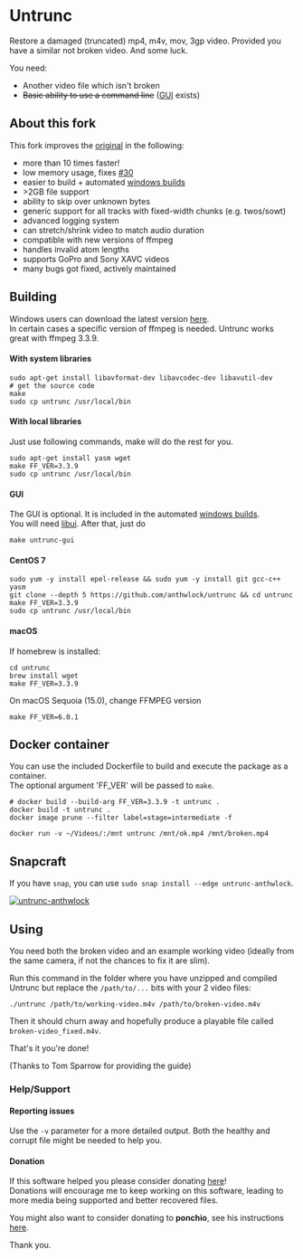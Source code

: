 Untrunc
=======

Restore a damaged (truncated) mp4, m4v, mov, 3gp video. Provided you have a similar not broken video. And some luck.

You need:

* Another video file which isn't broken
* ~~Basic ability to use a command line~~ ([GUI](#GUI) exists)

## About this fork
This fork improves the [original](https://github.com/ponchio/untrunc) in the following:
* more than 10 times faster!
* low memory usage, fixes [#30](https://github.com/ponchio/untrunc/issues/30#issuecomment-143744821)
* easier to build + automated [windows builds](https://github.com/anthwlock/untrunc/releases/latest)
* \>2GB file support
* ability to skip over unknown bytes
* generic support for all tracks with fixed-width chunks (e.g. twos/sowt)
* advanced logging system
* can stretch/shrink video to match audio duration
* compatible with new versions of ffmpeg
* handles invalid atom lengths
* supports GoPro and Sony XAVC videos
* many bugs got fixed, actively maintained

## Building

Windows users can download the latest version [here](https://github.com/anthwlock/untrunc/releases/latest).\
In certain cases a specific version of ffmpeg is needed. Untrunc works great with ffmpeg 3.3.9.

#### With system libraries

```shell
sudo apt-get install libavformat-dev libavcodec-dev libavutil-dev
# get the source code
make
sudo cp untrunc /usr/local/bin
```

#### With local libraries

Just use following commands, make will do the rest for you.

```shell
sudo apt-get install yasm wget
make FF_VER=3.3.9
sudo cp untrunc /usr/local/bin
```

#### GUI

The GUI is optional. It is included in the automated [windows builds](https://github.com/anthwlock/untrunc/releases/latest).\
You will need [libui](https://github.com/andlabs/libui). After that, just do

```shell
make untrunc-gui
```

#### CentOS 7

```shell
sudo yum -y install epel-release && sudo yum -y install git gcc-c++ yasm
git clone --depth 5 https://github.com/anthwlock/untrunc && cd untrunc
make FF_VER=3.3.9
sudo cp untrunc /usr/local/bin
```

#### macOS

If homebrew is installed:

```shell
cd untrunc
brew install wget
make FF_VER=3.3.9
```
On macOS Sequoia (15.0), change FFMPEG version

```shell 
make FF_VER=6.0.1
```


## Docker container

You can use the included Dockerfile to build and execute the package as a container.\
The optional argument 'FF_VER' will be passed to `make`.

```shell
# docker build --build-arg FF_VER=3.3.9 -t untrunc .
docker build -t untrunc .
docker image prune --filter label=stage=intermediate -f

docker run -v ~/Videos/:/mnt untrunc /mnt/ok.mp4 /mnt/broken.mp4
```

## Snapcraft

If you have `snap`, you can use `sudo snap install --edge untrunc-anthwlock`.

[![untrunc-anthwlock](https://snapcraft.io//untrunc-anthwlock/badge.svg)](https://snapcraft.io/untrunc-anthwlock)

## Using

You need both the broken video and an example working video (ideally from the same camera, if not the chances to fix it are slim).

Run this command in the folder where you have unzipped and compiled Untrunc but replace the `/path/to/...` bits with your 2 video files:

```shell
./untrunc /path/to/working-video.m4v /path/to/broken-video.m4v
```

Then it should churn away and hopefully produce a playable file called `broken-video_fixed.m4v`.

That's it you're done!

(Thanks to Tom Sparrow for providing the guide)


### Help/Support

#### Reporting issues
Use the `-v` parameter for a more detailed output. Both the healthy and corrupt file might be needed to help you.

#### Donation
If this software helped you please consider donating [here](https://www.paypal.me/anthwlock)!\
Donations will encourage me to keep working on this software, leading to more media being supported and better recovered files.

You might also want to consider donating to **ponchio**, see his instructions [here](https://github.com/ponchio/untrunc#helpsupport).

Thank you.
